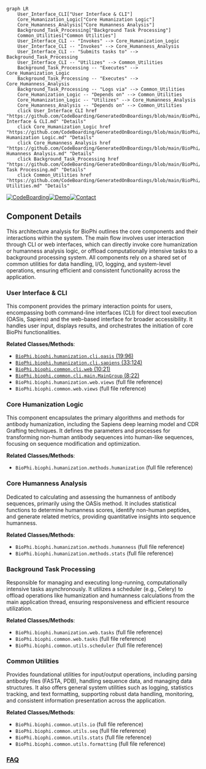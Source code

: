 ```mermaid
graph LR
    User_Interface_CLI["User Interface & CLI"]
    Core_Humanization_Logic["Core Humanization Logic"]
    Core_Humanness_Analysis["Core Humanness Analysis"]
    Background_Task_Processing["Background Task Processing"]
    Common_Utilities["Common Utilities"]
    User_Interface_CLI -- "Invokes" --> Core_Humanization_Logic
    User_Interface_CLI -- "Invokes" --> Core_Humanness_Analysis
    User_Interface_CLI -- "Submits tasks to" --> Background_Task_Processing
    User_Interface_CLI -- "Utilizes" --> Common_Utilities
    Background_Task_Processing -- "Executes" --> Core_Humanization_Logic
    Background_Task_Processing -- "Executes" --> Core_Humanness_Analysis
    Background_Task_Processing -- "Logs via" --> Common_Utilities
    Core_Humanization_Logic -- "Depends on" --> Common_Utilities
    Core_Humanization_Logic -- "Utilizes" --> Core_Humanness_Analysis
    Core_Humanness_Analysis -- "Depends on" --> Common_Utilities
    click User_Interface_CLI href "https://github.com/CodeBoarding/GeneratedOnBoardings/blob/main/BioPhi/User Interface & CLI.md" "Details"
    click Core_Humanization_Logic href "https://github.com/CodeBoarding/GeneratedOnBoardings/blob/main/BioPhi/Core Humanization Logic.md" "Details"
    click Core_Humanness_Analysis href "https://github.com/CodeBoarding/GeneratedOnBoardings/blob/main/BioPhi/Core Humanness Analysis.md" "Details"
    click Background_Task_Processing href "https://github.com/CodeBoarding/GeneratedOnBoardings/blob/main/BioPhi/Background Task Processing.md" "Details"
    click Common_Utilities href "https://github.com/CodeBoarding/GeneratedOnBoardings/blob/main/BioPhi/Common Utilities.md" "Details"
```
[![CodeBoarding](https://img.shields.io/badge/Generated%20by-CodeBoarding-9cf?style=flat-square)](https://github.com/CodeBoarding/GeneratedOnBoardings)[![Demo](https://img.shields.io/badge/Try%20our-Demo-blue?style=flat-square)](https://www.codeboarding.org/demo)[![Contact](https://img.shields.io/badge/Contact%20us%20-%20contact@codeboarding.org-lightgrey?style=flat-square)](mailto:contact@codeboarding.org)

## Component Details

This architecture analysis for BioPhi outlines the core components and their interactions within the system. The main flow involves user interaction through CLI or web interfaces, which can directly invoke core humanization or humanness analysis logic, or offload computationally intensive tasks to a background processing system. All components rely on a shared set of common utilities for data handling, I/O, logging, and system-level operations, ensuring efficient and consistent functionality across the application.

### User Interface & CLI
This component provides the primary interaction points for users, encompassing both command-line interfaces (CLI) for direct tool execution (OASis, Sapiens) and the web-based interface for broader accessibility. It handles user input, displays results, and orchestrates the initiation of core BioPhi functionalities.


**Related Classes/Methods**:

- <a href="https://github.com/Merck/BioPhi/blob/master/biophi/humanization/cli/oasis.py#L19-L96" target="_blank" rel="noopener noreferrer">`BioPhi.biophi.humanization.cli.oasis` (19:96)</a>
- <a href="https://github.com/Merck/BioPhi/blob/master/biophi/humanization/cli/sapiens.py#L33-L124" target="_blank" rel="noopener noreferrer">`BioPhi.biophi.humanization.cli.sapiens` (33:124)</a>
- <a href="https://github.com/Merck/BioPhi/blob/master/biophi/common/cli/web.py#L10-L21" target="_blank" rel="noopener noreferrer">`BioPhi.biophi.common.cli.web` (10:21)</a>
- <a href="https://github.com/Merck/BioPhi/blob/master/biophi/common/cli/main.py#L8-L22" target="_blank" rel="noopener noreferrer">`BioPhi.biophi.common.cli.main.MainGroup` (8:22)</a>
- `BioPhi.biophi.humanization.web.views` (full file reference)
- `BioPhi.biophi.common.web.views` (full file reference)


### Core Humanization Logic
This component encapsulates the primary algorithms and methods for antibody humanization, including the Sapiens deep learning model and CDR Grafting techniques. It defines the parameters and processes for transforming non-human antibody sequences into human-like sequences, focusing on sequence modification and optimization.


**Related Classes/Methods**:

- `BioPhi.biophi.humanization.methods.humanization` (full file reference)


### Core Humanness Analysis
Dedicated to calculating and assessing the humanness of antibody sequences, primarily using the OASis method. It includes statistical functions to determine humanness scores, identify non-human peptides, and generate related metrics, providing quantitative insights into sequence humanness.


**Related Classes/Methods**:

- `BioPhi.biophi.humanization.methods.humanness` (full file reference)
- `BioPhi.biophi.humanization.methods.stats` (full file reference)


### Background Task Processing
Responsible for managing and executing long-running, computationally intensive tasks asynchronously. It utilizes a scheduler (e.g., Celery) to offload operations like humanization and humanness calculations from the main application thread, ensuring responsiveness and efficient resource utilization.


**Related Classes/Methods**:

- `BioPhi.biophi.humanization.web.tasks` (full file reference)
- `BioPhi.biophi.common.web.tasks` (full file reference)
- `BioPhi.biophi.common.utils.scheduler` (full file reference)


### Common Utilities
Provides foundational utilities for input/output operations, including parsing antibody files (FASTA, PDB), handling sequence data, and managing data structures. It also offers general system utilities such as logging, statistics tracking, and text formatting, supporting robust data handling, monitoring, and consistent information presentation across the application.


**Related Classes/Methods**:

- `BioPhi.biophi.common.utils.io` (full file reference)
- `BioPhi.biophi.common.utils.seq` (full file reference)
- `BioPhi.biophi.common.utils.stats` (full file reference)
- `BioPhi.biophi.common.utils.formatting` (full file reference)




### [FAQ](https://github.com/CodeBoarding/GeneratedOnBoardings/tree/main?tab=readme-ov-file#faq)